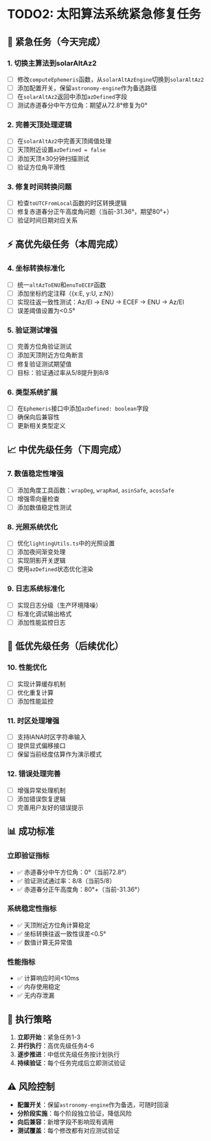 # TODO2: 太阳算法系统紧急修复任务

## 🚨 紧急任务（今天完成）

### 1. 切换主算法到solarAltAz2
- [ ] 修改`computeEphemeris`函数，从`solarAltAzEngine`切换到`solarAltAz2`
- [ ] 添加配置开关，保留`astronomy-engine`作为备选路径
- [ ] 在`solarAltAz2`返回中添加`azDefined`字段
- [ ] 测试赤道春分中午方位角：期望从72.8°修复为0°

### 2. 完善天顶处理逻辑
- [ ] 在`solarAltAz2`中完善天顶阈值处理
- [ ] 天顶附近设置`azDefined = false`
- [ ] 添加天顶±30分钟扫描测试
- [ ] 验证方位角平滑性

### 3. 修复时间转换问题
- [ ] 检查`toUTCFromLocal`函数的时区转换逻辑
- [ ] 修复赤道春分正午高度角问题（当前-31.36°，期望80°+）
- [ ] 验证时间日期对应关系

## ⚡ 高优先级任务（本周完成）

### 4. 坐标转换标准化
- [ ] 统一`altAzToENU`和`enuToECEF`函数
- [ ] 添加坐标约定注释（{x:E, y:U, z:N}）
- [ ] 实现往返一致性测试：Az/El → ENU → ECEF → ENU → Az/El
- [ ] 误差阈值设置为<0.5°

### 5. 验证测试增强
- [ ] 完善方位角验证测试
- [ ] 添加天顶附近方位角断言
- [ ] 修复验证测试期望值
- [ ] 目标：验证通过率从5/8提升到8/8

### 6. 类型系统扩展
- [ ] 在`Ephemeris`接口中添加`azDefined: boolean`字段
- [ ] 确保向后兼容性
- [ ] 更新相关类型定义

## 📈 中优先级任务（下周完成）

### 7. 数值稳定性增强
- [ ] 添加角度工具函数：`wrapDeg`, `wrapRad`, `asinSafe`, `acosSafe`
- [ ] 增强零向量检查
- [ ] 添加数值稳定性测试

### 8. 光照系统优化
- [ ] 优化`lightingUtils.ts`中的光照设置
- [ ] 添加夜间渐变处理
- [ ] 实现阴影开关逻辑
- [ ] 使用`azDefined`状态优化渲染

### 9. 日志系统标准化
- [ ] 实现日志分级（生产环境降噪）
- [ ] 标准化调试输出格式
- [ ] 添加性能监控日志

## 🔧 低优先级任务（后续优化）

### 10. 性能优化
- [ ] 实现计算缓存机制
- [ ] 优化重复计算
- [ ] 添加性能监控

### 11. 时区处理增强
- [ ] 支持IANA时区字符串输入
- [ ] 提供显式偏移接口
- [ ] 保留当前经度估算作为演示模式

### 12. 错误处理完善
- [ ] 增强异常处理机制
- [ ] 添加错误恢复逻辑
- [ ] 完善用户友好的错误提示

## 📊 成功标准

### 立即验证指标
- ✅ 赤道春分中午方位角：0°（当前72.8°）
- ✅ 验证测试通过率：8/8（当前5/8）
- ✅ 赤道春分正午高度角：80°+（当前-31.36°）

### 系统稳定性指标
- ✅ 天顶附近方位角计算稳定
- ✅ 坐标转换往返一致性误差<0.5°
- ✅ 数值计算无异常值

### 性能指标
- ✅ 计算响应时间<10ms
- ✅ 内存使用稳定
- ✅ 无内存泄漏

## 🎯 执行策略

1. **立即开始**：紧急任务1-3
2. **并行执行**：高优先级任务4-6
3. **逐步推进**：中低优先级任务按计划执行
4. **持续验证**：每个任务完成后立即测试验证

## ⚠️ 风险控制

- **配置开关**：保留`astronomy-engine`作为备选，可随时回滚
- **分阶段实施**：每个阶段独立验证，降低风险
- **向后兼容**：新增字段不影响现有调用
- **测试覆盖**：每个修改都有对应测试验证
